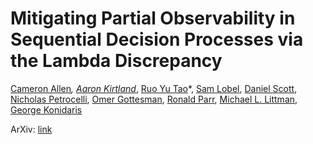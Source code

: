 # Mitigating Partial Observability in Sequential Decision Processes via the Lambda Discrepancy

[Cameron Allen](https://camallen.net)*, [Aaron Kirtland](https://atkirtland.github.io/)*, [Ruo Yu Tao](https://taodav.cc/)*, [Sam Lobel](https://samlobel.github.io/), [Daniel Scott](https://dsctt.github.io/), [Nicholas Petrocelli](https://www.linkedin.com/in/nicholasrp/), [Omer Gottesman](https://omergott.github.io/), [Ronald Parr](https://users.cs.duke.edu/~parr/), [Michael L. Littman](https://www.littmania.com), [George Konidaris](https://cs.brown.edu/~gdk/)

ArXiv: [link](https://arxiv.org/abs/2407.07333)
